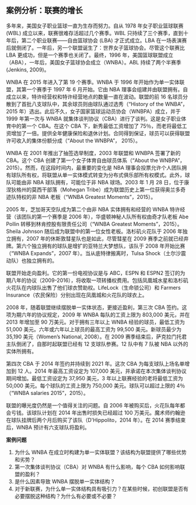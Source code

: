 ## 案例分析：联赛的增长

多年来，美国女子职业篮球一直为生存而努力。自从 1978 年女子职业篮球联赛 (WBL) 成立以来，联赛很难存活超过几个赛季。WBL 只持续了三个赛季，直到十年后，第二个职业联赛——自由篮球协会 (LBA) 才正式成立。LBA 在一场表演赛后就倒闭了。一年后，另一个联盟诞生了：世界女子篮球协会。尽管这个联赛比 LBA 更成功，但是一个赛季也关闭了。最终，1996 年，美国篮球联盟成立（ABA），一年后，美国女子篮球协会成立（WNBA）。ABL 持续了两个半赛季 (Jenkins, 2009)。

WNBA 在 2015 年进入了第 19 个赛季。WNBA 于 1996 年开始作为单一实体联盟，其第一个赛季于 1997 年 6 月开始。它由 NBA 理事会组建并由联盟拥有。自成立以来，特许经营权和特许经营地点的数量一直在波动。联盟的前 16 名球员分散到了首批八支球队中，其余球员则由球队通过选秀（“History of the WNBA”，2015 年）选出。此后不久，女子国家篮球运动员协会（WNBPA）成立，并于 1999 年第一次与 WNBA 就集体谈判协议（CBA）进行了谈判。这是女子职业体育中的第一个 CBA。在这个 CBA 下，新秀最低工资增加了 75％，而老将最低工资增加了一倍。提供全年健康保险和退休计划。合同得到保证，球员可以获得联盟许可收入的集体份额分成（“About the WNBPA”， 2015）。

WNBA 在 2001 年推出了抽签选举制度，2003 年联盟和 WNBPA 签署了新的 CBA。这个 CBA 创建了第一个女子体育自由球员体系（“About the WNBPA”， 2015）。然而，在这段时间内，最重要的变化是 NBA 理事会投票允许个人团队拥有球队所有权，将联盟从单一实体模式转变为分布式俱乐部所有权模式。此外，球队可能由非 NBA 球队拥有，可能位于非 NBA 球场。2003 年 1 月 28 日，位于康涅狄格州的莫西干部落（Mohegan Tribe）成为联盟历史上第一位获得奥兰多奇迹队特权的非 NBA 老板（“WNBA Greatest Moments”，2015）。

2005 年，芝加哥天空队成为第二个由非 NBA 实体拥有和经营的 WNBA 特许经营（该团队的第一个赛季是 2006 年），华盛顿神秘人队所有权由奇才队老板 Abe Pollin 转移到林肯控股有限责任公司（“WNBA Greatest Moments”，2015）。Sheila Johnson 随后成为联盟中的第一位女性老板。洛杉矶火花队于 2006 年独立拥有，2007 年的休斯敦彗星队也是如此，尽管彗星在 2009 赛季之前就已经弃牌。第六个独立拥有的球队是增扩的亚特兰大梦想队，该队于 2008 年开始比赛（“WNBA Expands”，2007 年）。当从底特律搬离时，Tulsa Shock（土尔沙震动队）也独立拥有的。

联盟开始走向盈利。它的第一份电视协议是与 ABC，ESPN 和 ESPN2 签订的为期八年的协议（2009-2016），将收取一项转播权费用。包括凤凰城水星和洛杉矶火花队在内球队出售了他们球衣赞助权。LifeLock（生命锁公司）和 Farmers Insurance（农民保险）分别出现在凤凰城和火花队的球衣上。

2008 年，随着联盟继续摆脱单一实体状态，更接近盈利，第三次 CBA 签约。这项为期六年的协议规定，2009 年 WNBA 每队的工资上限为 803,000 美元，并在 2013 年增加至 90 万美元。对于拥有三年以上 WNBA 经验的球员，最低工资为 51,000 美元。六年或六年以上球员的最高工资为 99,500 美元。新球员最少为 35,190 美元（Women’s National, 2008）。在 2009 赛季结束后，萨克拉门托君主队倒闭了，自那时起联盟已经有 12 支球队参赛。12 队中有 7 队被 NBA 以外的实体所拥有。

第四次 CBA 于 2014 年签约并持续到 2021 年。这次 CBA 为每支球队上场名单增加到 12 人。2014 年最高工资设定为 107,000 美元，并承诺在本次集体谈判协议期间增加。最低工资设定为 37,950 美元，3 年以上联赛经验的老将最低工资为 50,000 美元。每个球队的工资上限为 750,000 美元。球队可以超过上限的 4％（“WNBA salaries 2015”，2015）。

联盟的曝光度仍然是一个值得关注的问题。自 2006 年被购买后，火花队每年都会亏钱。该球队计划在 2014 年出售时损失已经超过 100 万美元。魔术师约翰逊在球队挂牌后两个月后购买了该队（D'Hippolito，2014 年）。在 2014 赛季结束后，WNBA 预计有六支球队将盈利。

**案例问题**

1. 为什么 WNBA 在成立时构建为单一实体联盟？该结构为联盟提供了哪些优势和劣势？
2. 第一次集体谈判协议（CBA）对 WNBA 有什么影响，每个 CBA 如何影响联盟的盈利？
3. 是什么因素导致 WNBA 摆脱单一实体结构？
4. 对于新联赛，为什么单一实体结构具有吸引力？在某些时候，初创联盟是否有必要摆脱这种结构？为什么有必要或不必要？